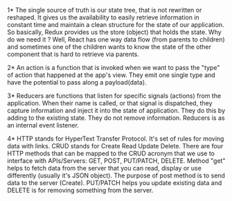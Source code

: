 1* The single source of truth is our state tree, that is not rewritten or reshaped.
It gives us the availability to easily retrieve information in constant time and 
maintain a clean structure for the state of our application. So basically, Redux
provides us the store (object) that holds the state. Why do we need it ? Well,
React has one way data flow (from parents to children) and sometimes one of the children
wants to know the state of the other component that is hard to retrieve via parents.

2* An action is a function that is invoked when we want to pass the "type" of action that
happened at the app's view. They emit one single type and have the potential to pass along a payload(data).

3* Reducers are functions that listen for specific signals (actions) from the application. When their name is called, or that signal is dispatched, they capture information and inject it into the state of application. They do this by adding to the existing state. They do not remove information. Reducers is as an internal event listener. 

4* HTTP stands for HyperText Transfer Protocol. It's set of rules for moving data with links.
   CRUD stands for Create Read Update Delete.
   There are four HTTP methods that can be mapped to the CRUD acronym that we use to interface with APIs/Servers: GET, POST, PUT/PATCH, DELETE. Method "get" helps to fetch data from the server that you can read, display or use differently (usually it's JSON object). The purpose of post method is to send data to the server (Create). PUT/PATCH helps you update existing data and DELETE is for removing something from the server.